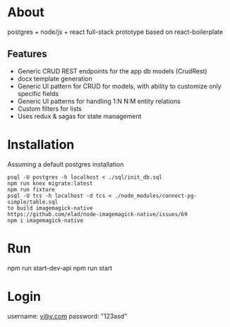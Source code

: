 # About #
postgres + node/js + react full-stack prototype based on react-boilerplate
## Features ##
  * Generic CRUD REST endpoints for the app db models (CrudRest)
  * docx template generation
  * Generic UI pattern for CRUD for models, with ability to customize only specific fields
  * Generic UI patterns for handling 1:N N:M entity relations
  * Custom filters for lists
  * Uses redux & sagas for state management

# Installation #

Assuming a default postgres installation
```
psql -U postgres -h localhost < ./sql/init_db.sql
npm run knex migrate:latest
npm run fixture
psql -U tcs -h localhost -d tcs < ./node_modules/connect-pg-simple/table.sql
to build imagemagick-native
https://github.com/elad/node-imagemagick-native/issues/69
npm i imagemagick-native
```

# Run
npm run start-dev-api
npm run start

# Login
username: v@v.com
password: "123asd"
